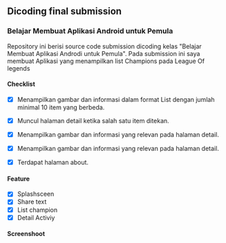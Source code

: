 ## Dicoding final submission

### Belajar Membuat Aplikasi Android untuk Pemula

Repository ini berisi source code submission dicoding kelas "Belajar Membuat Aplikasi Androdi untuk Pemula".
Pada submission ini saya membuat Aplikasi yang menampilkan list Champions pada League Of legends

#### Checklist

-   [x] Menampilkan gambar dan informasi dalam format List dengan jumlah minimal 10 item yang berbeda.

-   [x] Muncul halaman detail ketika salah satu item ditekan.
-   [x] Menampilkan gambar dan informasi yang relevan pada halaman detail.
-   [x] Menampilkan gambar dan informasi yang relevan pada halaman detail.
-   [x] Terdapat halaman about.

#### Feature

-   [x] Splashsceen
-   [x] Share text
-   [x] List champion
-   [x] Detail Activiy

#### Screenshoot
